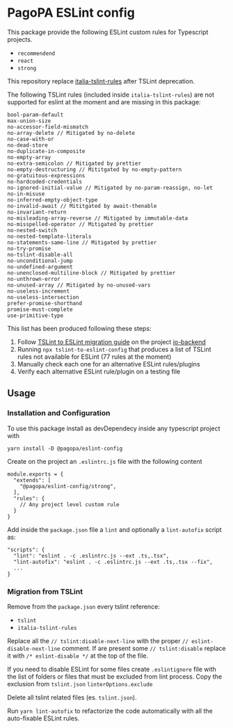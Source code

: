 # PagoPA ESLint config

This package provide the following ESLint custom rules for Typescript projects.

- `recommendend`
- `react`
- `strong`

This repository replace [italia-tslint-rules](https://github.com/pagopa/io-tslint-rules) after TSLint deprecation.

The following TSLint rules (included inside `italia-tslint-rules`) are not supported for eslint at the moment and are missing in this package:

```
bool-param-default
max-union-size
no-accessor-field-mismatch
no-array-delete // Mitigated by no-delete
no-case-with-or
no-dead-store
no-duplicate-in-composite
no-empty-array
no-extra-semicolon // Mitigated by prettier
no-empty-destructuring // Mititgated by no-empty-pattern
no-gratuitous-expressions
no-hardcoded-credentials
no-ignored-initial-value // Mitigated by no-param-reassign, no-let
no-in-misuse
no-inferred-empty-object-type
no-invalid-await // Mititgated by await-thenable
no-invariant-return
no-misleading-array-reverse // Mitigated by immutable-data
no-misspelled-operator // Mitigated by prettier
no-nested-switch
no-nested-template-literals
no-statements-same-line // Mitigated by prettier
no-try-promise
no-tslint-disable-all
no-unconditional-jump
no-undefined-argument
no-unenclosed-multiline-block // Mitigated by prettier
no-unthrown-error
no-unused-array // Mitigated by no-unused-vars
no-useless-increment
no-useless-intersection
prefer-promise-shorthand
promise-must-complete
use-primitive-type
```

This list has been produced following these steps:

1. Follow [TSLint to ESLint migration guide](https://code.visualstudio.com/api/advanced-topics/tslint-eslint-migration) on the project [io-backend](https://github.com/pagopa/io-backend)
2. Running `npx tslint-to-eslint-config` that produces a list of TSLint rules not available for ESLint (77 rules at the moment)
3. Manually check each one for an alternative ESLint rules/plugins
4. Verify each alternative ESLint rule/plugin on a testing file

## Usage

### Installation and Configuration

To use this package install as devDependecy inside any typescript project with

```
yarn install -D @pagopa/eslint-config
```

Create on the project an `.eslintrc.js` file with the following content

```
module.exports = {
  "extends": [
    "@pagopa/eslint-config/strong",
  ],
  "rules": {
    // Any project level custom rule
  }
}
```

Add inside the `package.json` file a `lint` and optionally a `lint-autofix` script as:

```
"scripts": {
  "lint": "eslint . -c .eslintrc.js --ext .ts,.tsx",
  "lint-autofix": "eslint . -c .eslintrc.js --ext .ts,.tsx --fix",
  ...
}
```

### Migration from TSLint

Remove from the `package.json` every tslint reference:

- `tslint`
- `italia-tslint-rules`

Replace all the `// tslint:disable-next-line` with the proper `// eslint-disable-next-line` comment. If are present some `// tslint:disable` replace it with `/* eslint-disable */` at the top of the file.

If you need to disable ESLint for some files create `.eslintignore` file with the list of folders or files that must be excluded from lint process. Copy the exclusion from `tslint.json` `linterOptions.exclude`

Delete all tslint related files (es. `tslint.json`).

Run `yarn lint-autofix` to refactorize the code automatically with all the auto-fixable ESLint rules.
